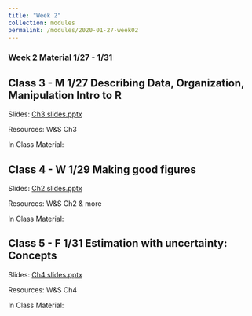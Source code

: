 ```yaml
---
title: "Week 2"
collection: modules
permalink: /modules/2020-01-27-week02
---
```


### Week 2 Material 1/27 - 1/31

## Class 3 - M 1/27 Describing Data, Organization, Manipulation Intro to R

Slides: [Ch3 slides.pptx](https://drive.google.com/file/d/1Jc2R21KqvKaZjbl3j-V0X89e-Iy-aK87/view?usp=sharing)

Resources: W&S Ch3

In Class Material:

## Class 4 - W 1/29 Making good figures

Slides: [Ch2 slides.pptx](https://drive.google.com/file/d/10u34nhPadkPAiTB9wv8NDaeCIYj9NNQW/view?usp=sharing)

Resources: W&S Ch2 & more

In Class Material:

## Class 5 - F 1/31 Estimation with uncertainty: Concepts

Slides: [Ch4 slides.pptx](insert_sharing_link)

Resources: W&S Ch4

In Class Material:
